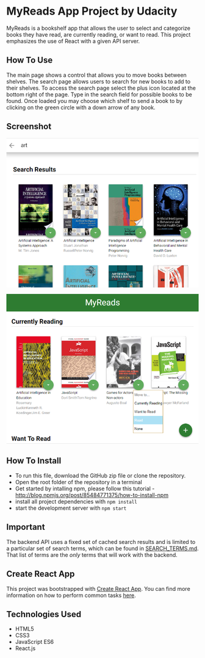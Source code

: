 # MyReads App Project by Udacity

MyReads is a bookshelf app that allows the user to select and categorize books they have read, are currently reading, or want to read. This project emphasizes the use of React with a given API server. 

## How To Use
The main page shows a control that allows you to move books between shelves. The search page allows users to search for new books to add to their shelves. To access the search page select the plus icon located at the bottom right of the page. Type in the search field for possible books to be found. Once loaded you may choose which shelf to send a book to by clicking on the green circle with a down arrow of any book.

## Screenshot

![alt text](img/MyReads1.png)

![alt text](img/MyReads2.png)

## How To Install

* To run this file, download the GitHub zip file or clone the repository.
* Open the root folder of the repository in a terminal
* Get started by intalling npm, please follow this tutorial - http://blog.npmjs.org/post/85484771375/how-to-install-npm
* install all project dependencies with `npm install`
* start the development server with `npm start`

## Important
The backend API uses a fixed set of cached search results and is limited to a particular set of search terms, which can be found in [SEARCH_TERMS.md](SEARCH_TERMS.md). That list of terms are the _only_ terms that will work with the backend.

## Create React App

This project was bootstrapped with [Create React App](https://github.com/facebookincubator/create-react-app). You can find more information on how to perform common tasks [here](https://github.com/facebookincubator/create-react-app/blob/master/packages/react-scripts/template/README.md).


## Technologies Used

* HTML5
* CSS3
* JavaScript ES6
* React.js
